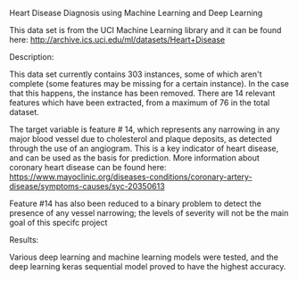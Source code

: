 Heart Disease Diagnosis using Machine Learning and Deep Learning


This data set is from the UCI Machine Learning library and it can be found here: http://archive.ics.uci.edu/ml/datasets/Heart+Disease 

Description: 

This data set currently contains 303 instances, some of which aren't complete (some features may be missing for a certain instance). In the case that this happens, the instance has been removed. There are 14 relevant features which have been extracted, from a maximum of 76 in the total dataset. 

The target variable is feature # 14, which represents any narrowing in any major blood vessel due to cholesterol and plaque deposits, as detected through the use of an angiogram. This is a key indicator of heart disease, and can be used as the basis for prediction.  More information about coronary heart disease can be found here: https://www.mayoclinic.org/diseases-conditions/coronary-artery-disease/symptoms-causes/syc-20350613

Feature #14 has also been reduced to a binary problem to detect the presence of any vessel narrowing; the levels of severity will not be the main goal of this specifc project 

Results:

Various deep learning and machine learning models were tested, and the deep learning keras sequential model proved to have the highest accuracy.


